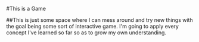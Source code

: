 #This is a Game

##This is just some space where I can mess around and try new things with the goal being some sort of
interactive game. I'm going to apply every concept I've learned so far so as to grow my own understanding.
